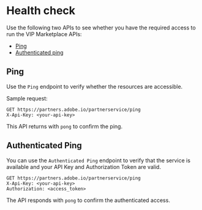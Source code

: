 # Health check

Use the following two APIs to see whether you have the required access to run the VIP  Marketplace APIs:

- [Ping](#ping)
- [Authenticated ping](#authenticated-ping)

## Ping

Use the `Ping` endpoint to verify whether the resources are accessible.

Sample request:

```http
GET https://partners.adobe.io/partnerservice/ping
X-Api-Key: <your-api-key>
```

This API returns with `pong` to confirm the ping.

## Authenticated Ping

You can use the `Authenticated Ping` endpoint to verify that the service is available and your API Key and Authorization Token are valid.

```http
GET https://partners.adobe.io/partnerservice/ping
X-Api-Key: <your-api-key>
Authorization: <access_token>
```

The API responds with  `pong` to confirm the authenticated access.
